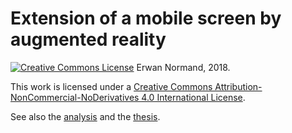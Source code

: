 # Extension of a mobile screen by augmented reality

[![Creative Commons License](https://i.creativecommons.org/l/by-nc-nd/4.0/88x31.png)](https://creativecommons.org/licenses/by-nc-nd/4.0/) Erwan Normand, 2018.

This work is licensed under a [Creative Commons Attribution-NonCommercial-NoDerivatives 4.0 International License](https://creativecommons.org/licenses/by-nc-nd/4.0/).

See also the [analysis](https://github.com/NormandErwan/HandheldVesadAnalysis) and the [thesis](https://github.com/NormandErwan/MasterThesis).